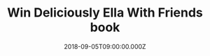 ---
campaign-uuid: "c-4d4e0b4f-e5e5-4910-9bc5-552e98f10a1a"
type: "Competition"
category: "Gifts"
date: "2018-09-05T09:00:00.000Z"
end-date: "2018-11-07T23:59:00.000Z"
disable-form: false
is_promoted: true
has_entry_page: true
title: "Win Deliciously Ella With Friends book"
competition-description: "<p>Ella wants to prepare delicious food for you, your friends\
  \ and family, whatever the occasion. Whether you are planning a laid-back brunch,\
  \ a last-minute lunch or a fancy supper, she has it covered with hearty and filling\
  \ recipes that celebrate her natural eating philosophy</p>\r\n<p>We take of you\
  \ so don’t miss the chance of winning this amazing go-to book and start cooking\
  \ healthier food choices with Ella.</p>"
hero-header: "Win Deliciously Ella With Friends book"
terms-confirmation: "N/A"
banner-img: "https://assets.expresslyapp.com/asset-31c551bc-1f60-407d-a1f7-94f84c6e19da.jpg"
logo-left-href: "https://deliciouslyella.com/"
logo-left-image: "https://assets.expresslyapp.com/asset-62e004fb-4a35-40c2-88ca-a6ffb4265db5.jpg"
logo-left-title: "Win Deliciously Ella With Friends book"
bg-image-hero: "https://assets.expresslyapp.com/asset-e0863a9f-3f8b-4a55-bac5-4714ef5b1760.jpg"
bg-image-first: "https://assets.expresslyapp.com/asset-89266954-6433-4e9c-8996-bb2c0fc767c0.jpg"
section1-content: "<p>No more wondering whether certain dishes go together, Ella makes\
  \ life simple with her menus. With ideas and inspiration for every foodie occasion,\
  \ including cosy nights in for one, easy kitchen suppers, flavoursome feasts, birthday\
  \ parties, picnics and mocktails and cocktails.</p>\r\n<p>Treat your friends with\
  \ a delicious meal thanks to Ella.</p>"
entry-title: "Win Deliciously Ella With Friends book"
entry-content: "Enter the draw to Win Deliciously Ella With Friends book\r\nby completing\
  \ the form below before 23:59 on 7th of November 2018."
has-winner: false
prize-description: "Deliciously Ella With Friends book"
special-conditions: "Multiple entries are allowed up to one every day."
---